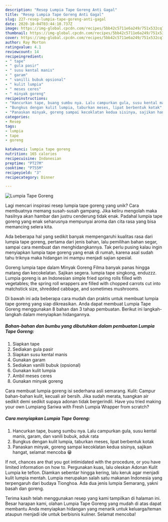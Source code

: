 ```yaml
---
description: "Resep Lumpia Tape Goreng Anti Gagal"
title: "Resep Lumpia Tape Goreng Anti Gagal"
slug: 227-resep-lumpia-tape-goreng-anti-gagal
date: 2020-10-04T03:44:10.737Z
image: https://img-global.cpcdn.com/recipes/5bb42c5711e6a249/751x532cq70/lumpia-tape-goreng-foto-resep-utama.jpg
thumbnail: https://img-global.cpcdn.com/recipes/5bb42c5711e6a249/751x532cq70/lumpia-tape-goreng-foto-resep-utama.jpg
cover: https://img-global.cpcdn.com/recipes/5bb42c5711e6a249/751x532cq70/lumpia-tape-goreng-foto-resep-utama.jpg
author: Ray Morton
ratingvalue: 4.1
reviewcount: 14
recipeingredient:
- " tape"
- " gula pasir"
- " susu kental manis"
- " garam"
- " vanilli bubuk opsional"
- " kulit lumpia"
- " meses ceres"
- " minyak goreng"
recipeinstructions:
- "Hancurkan tape, buang sumbu nya. Lalu campurkan gula, susu kental manis, garam, dan vanili bubuk, aduk rata"
- "Bungkus dengan kulit lumpia, taburkan meses, lipat berbentuk kotak"
- "Panaskan minyak, goreng sampai kecoklatan kedua sisinya, sajikan hangat, selamat mencoba 😁"
categories:
- Resep
tags:
- lumpia
- tape
- goreng

katakunci: lumpia tape goreng 
nutrition: 165 calories
recipecuisine: Indonesian
preptime: "PT27M"
cooktime: "PT55M"
recipeyield: "3"
recipecategory: Dinner

---
```



![Lumpia Tape Goreng](https://img-global.cpcdn.com/recipes/5bb42c5711e6a249/751x532cq70/lumpia-tape-goreng-foto-resep-utama.jpg)

Lagi mencari inspirasi resep lumpia tape goreng yang unik? Cara membuatnya memang susah-susah gampang. Jika keliru mengolah maka hasilnya akan hambar dan justru cenderung tidak enak. Padahal lumpia tape goreng yang enak seharusnya mempunyai aroma dan cita rasa yang bisa memancing selera kita.

Ada beberapa hal yang sedikit banyak mempengaruhi kualitas rasa dari lumpia tape goreng, pertama dari jenis bahan, lalu pemilihan bahan segar, sampai cara membuat dan menghidangkannya. Tak perlu pusing kalau ingin menyiapkan lumpia tape goreng yang enak di rumah, karena asal sudah tahu triknya maka hidangan ini mampu menjadi sajian spesial.

Goreng lumpia tape dalam Minyak Goreng Filma banyak panas hingga matang dan kecokelatan. Sajikan segera. lumpia tape singkong, enduzzz. Lumpia goreng is an Indonesian simple fried spring rolls filled with vegetables; the spring roll wrappers are filled with chopped carrots cut into matchstick size, shredded cabbage, and sometimes mushrooms.


Di bawah ini ada beberapa cara mudah dan praktis untuk membuat lumpia tape goreng yang siap dikreasikan. Anda dapat membuat Lumpia Tape Goreng menggunakan 8 bahan dan 3 tahap pembuatan. Berikut ini langkah-langkah dalam menyiapkan hidangannya.

<!--inarticleads1-->

##### Bahan-bahan dan bumbu yang dibutuhkan dalam pembuatan Lumpia Tape Goreng:

1. Siapkan  tape
1. Sediakan  gula pasir
1. Siapkan  susu kental manis
1. Gunakan  garam
1. Sediakan  vanilli bubuk (opsional)
1. Gunakan  kulit lumpia
1. Ambil  meses ceres
1. Gunakan  minyak goreng


Cara membuat lumpia goreng isi sederhana asli semarang. Kulit: Campur bahan-bahan kulit, kecuali air bersih. Jika sudah merata, tuangkan air sedikit demi sedikit supaya adonan tidak bergerindil. Have you tried making your own Lumpiang Sariwa with Fresh Lumpia Wrapper from scratch? 

<!--inarticleads2-->

##### Cara menyiapkan Lumpia Tape Goreng:

1. Hancurkan tape, buang sumbu nya. Lalu campurkan gula, susu kental manis, garam, dan vanili bubuk, aduk rata
1. Bungkus dengan kulit lumpia, taburkan meses, lipat berbentuk kotak
1. Panaskan minyak, goreng sampai kecoklatan kedua sisinya, sajikan hangat, selamat mencoba 😁


If not, chances are that you got intimidated with the procedure, or you have limited information on how to. Pergunakan kuas, lalu oleskan Adonan Kulit Lumpia ke teflon. Diamkan sebentar hingga kering, lalu keruk agar menjadi kulit lumpia mentah. Lumpia merupakan salah satu makanan Indonesia yang terpengaruh dari budaya Tionghoa. Ada dua jenis lumpia Semarang, yakni basah dan goreng. 

Terima kasih telah menggunakan resep yang kami tampilkan di halaman ini. Besar harapan kami, olahan Lumpia Tape Goreng yang mudah di atas dapat membantu Anda menyiapkan hidangan yang menarik untuk keluarga/teman ataupun menjadi ide untuk berbisnis kuliner. Selamat mencoba!
